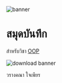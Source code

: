 ![banner](https://picsum.photos/800/250)

# สมุดบันทึก

สำหรับวิชา [OOP](https://ibounet.github.io)

![download banner](.banner.jpg)

วรางคณา ใจเพียร
